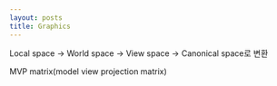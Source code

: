 ```yaml
---
layout: posts
title: Graphics
---
```

Local space -> World space -> View space -> Canonical space로 변환

MVP matrix(model view projection matrix)

